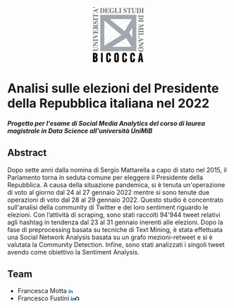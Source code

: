 <p align="center">
<img src="https://github.com/albi9702/Kobe-Vs-Machine-Learning/blob/master/Immagini/Logo-Bicocca.png"/>
</p>

# Analisi sulle elezioni del Presidente della Repubblica italiana nel 2022

##### Progetto per l'esame di Social Media Analytics del corso di laurea magistrale in Data Science all'università UniMiB

## Abstract 

Dopo sette anni dalla nomina di Sergio Mattarella a capo di stato nel 2015, il Parlamento torna in seduta comune per eleggere il Presidente della Repubblica. A causa della situazione pandemica, si è tenuta un'operazione di voto al giorno dal 24 al 27 gennaio 2022 mentre si sono tenute due operazioni di voto dal 28 al 29 gennaio 2022. Questo studio è concentrato sull'analisi della community di Twitter e dei loro sentiment riguardo le elezioni. Con l’attività di scraping, sono stati raccolti 94'944 tweet relativi agli hashtag in tendenza dal 23 al 31 gennaio inerenti alle elezioni. Dopo la fase di preprocessing basata su tecniche di Text Mining, è stata effettuata una Social Network Analysis basata su un grafo mezioni-retweet e si è valutata la Community Detection. Infine, sono stati analizzati i singoli tweet avendo come obiettivo la Sentiment Analysis.

## Team

- Francesca Motta <a href = "https://www.linkedin.com/in/framotta/"><img src="https://github.com/albi9702/Kobe-Vs-Machine-Learning/blob/master/Immagini/linkedin.png" width = "2%"></a>
- Francesco Fustini <a href = "https://www.linkedin.com/in/francesco-fustini-3158b115a/"><img src="https://github.com/albi9702/Kobe-Vs-Machine-Learning/blob/master/Immagini/linkedin.png" width = "2%"></a><a href = "https://github.com/FrancescoFustini"><img src="https://github.com/albi9702/Kobe-Vs-Machine-Learning/blob/master/Immagini/github.png" width = "2%"></a>
